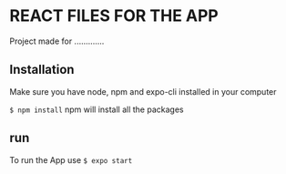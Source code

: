 # REACT FILES FOR THE APP
Project made for .............

## Installation
Make sure you have node, npm and expo-cli installed in your computer

``` $ npm install ```
npm will install all the packages

## run
To run the App use
``` $ expo start ```
